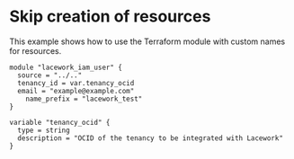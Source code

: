 # Skip creation of resources

This example shows how to use the Terraform module with custom names for
resources.

```hcl
module "lacework_iam_user" {
  source = "../.."
  tenancy_id = var.tenancy_ocid
  email = "example@example.com"
	name_prefix = "lacework_test"
}

variable "tenancy_ocid" {
  type = string
  description = "OCID of the tenancy to be integrated with Lacework"
}

```
